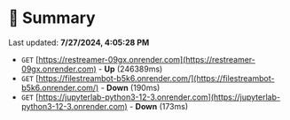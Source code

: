 # 📖 Summary
Last updated: **7/27/2024, 4:05:28 PM**

- `GET` [https://restreamer-09gx.onrender.com](https://restreamer-09gx.onrender.com) - **Up** (246389ms)
- `GET` [https://filestreambot-b5k6.onrender.com/](https://filestreambot-b5k6.onrender.com/) - **Down** (190ms)
- `GET` [https://jupyterlab-python3-12-3.onrender.com](https://jupyterlab-python3-12-3.onrender.com) - **Down** (173ms)
